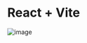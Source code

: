 # React + Vite

![image](https://github.com/AsifZaman777/mobile-dokan/assets/69311703/06d1115b-683f-4835-afe1-c592a0a4a807)
